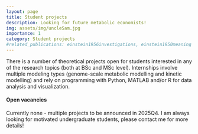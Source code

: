 ```yaml
---
layout: page
title: Student projects
description: Looking for future metabolic economists!
img: assets/img/uncleSam.jpg
importance: 1
category: Student projects
#related_publications: einstein1956investigations, einstein1950meaning
---
```


There is a number of theoretical projects open for students interested in any of the research topics (both at BSc and MSc level). Internships involve multiple modeling types (genome-scale metabolic modelling and kinetic modelling) and rely on programming with Python, MATLAB and/or R for data analysis and visualization.

#### Open vacancies
Currently none - multiple projects to be announced in 2025Q4. I am always looking for motivated undergraduate students, please contact me for more details!


